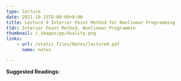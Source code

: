 ```yaml
---
type: lecture
date: 2021-10-15T8:00:00+8:00
title: Lecture 9 Interior Point Method for Nonlinear Programming
tldr: Interior Point Method, Nonlinear Programmin
thumbnail: /_images/pp/duality.png
links: 
    - url: /static_files/Notes/lecture9.pdf
      name: notes

---
```

**Suggested Readings:**



